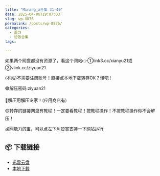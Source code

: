 ```yaml
---
title: "Mirang_a合集 31-40"
date: 2025-04-08T19:07:03
slug: wp-8876
permalink: /posts/wp-8876/
categories:
  - 盖📺
  - 恰饭合集
tags:

---
```


如果两个网盘都没有资源了，看这个网站👉①link3.cc/xianyu21或②vlink.cc/ziyuan21

(本站)不需要注册账号！直接点本地下载转存OK？懂吧！

🟢解压密码:ziyuan21

🔵解压用解压专家！(应用商店有)

🟡转存的链接网盘有教程！一定要看教程！按教程操作！不按教程操作你不会解压！

💰🈶能力的宝，可以点左下角赞赏支持一下网站运行

## 📦 下载链接
- [迅雷云盘](https://blziyuan21.com/pay-download/8876?key=406cfb6995&down_id=0)
- [本地下载](https://blziyuan21.com/pay-download/8876?key=406cfb6995&down_id=1)

